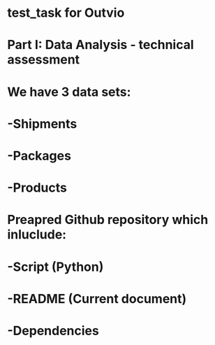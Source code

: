 # test_task for Outvio


# Part I: Data Analysis - technical assessment
# We have  3 data sets:
# -Shipments
# -Packages
# -Products


# Preapred Github repository which inluclude: 
# -Script (Python)
# -README (Current document)
# -Dependencies 


